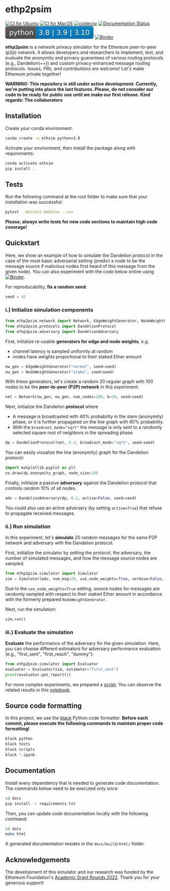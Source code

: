 # ethp2psim

[![CI for Ubuntu](https://github.com/ferencberes/ethsim/actions/workflows/ubuntu.yml/badge.svg)](https://github.com/ferencberes/ethsim/actions/workflows/ubuntu.yml)
[![CI for MacOS](https://github.com/ferencberes/ethsim/actions/workflows/macos.yml/badge.svg)](https://github.com/ferencberes/ethsim/actions/workflows/macos.yml)
[![codecov](https://codecov.io/gh/ferencberes/ethp2psim/branch/main/graph/badge.svg?token=6871LSZKSK)](https://codecov.io/gh/ferencberes/ethp2psim)
[![Documentation Status](https://readthedocs.org/projects/ethp2psim/badge/?version=latest)](https://ethp2psim.readthedocs.io/en/latest/?badge=latest)
![Python versions](pybadge.svg)
[![Binder](https://mybinder.org/badge_logo.svg)](https://mybinder.org/v2/gh/ferencberes/ethp2psim/HEAD?labpath=EthP2PSimExamples.ipynb)

**ethp2psim** is a network privacy simulator for the Ethereum peer-to-peer (p2p) network. It allows developers and researchers to implement, test, and evaluate the anonymity and privacy guarantees of various routing protocols (e.g., Dandelion(++)) and custom privacy-enhanced message routing protocols. *Issues, PRs, and contributions are welcome!* Let's make Ethereum private together!

**WARNING: This repository is still under active development. Currently, we're putting into place the last features. Please, do not consider our code to be ready for public use until we make our first release. Kind regards: The collaborators**

## Installation

Create your conda environment:
```bash
conda create -n ethsim python=3.8
```

Activate your environment, then install the package along with requirements:
```bash
conda activate ethsim
pip install .
```

## Tests

Run the following command at the root folder to make sure that your installation was successful:
```bash
pytest --doctest-modules --cov
```
**Please, always write tests for new code sections to maintain high code coverage!**


## Quickstart

Here, we show an example of how to simulate the Dandelion protocol in the case of the most basic adversarial setting (predict a node to be the message source if malicious nodes first heard of this message from the given node). You can also experiment with the code below online using [![Binder](https://mybinder.org/badge_logo.svg)](https://mybinder.org/v2/gh/ferencberes/ethp2psim/HEAD?labpath=EthP2PSimExamples.ipynb).

For reproducability, **fix a random seed**:

```python
seed = 42
```

### i.) Initialize simulation components
```python
from ethp2psim.network import Network, EdgeWeightGenerator, NodeWeightGenerator
from ethp2psim.protocols import DandelionProtocol
from ethp2psim.adversary import DandelionAdversary
```

First, initialize re-usable **generators for edge and node weights**, e.g. 
   * channel latency is sampled uniformly at random
   * nodes have weights proportional to their staked Ether amount
   
```python
ew_gen = EdgeWeightGenerator("normal", seed=seed)
nw_gen = NodeWeightGenerator("stake", seed=seed)
```

With these generators, let's create a random 20 regular graph with 100 nodes to be the **peer-to-peer (P2P) network** in this experiment:
```python
net = Network(nw_gen, ew_gen, num_nodes=100, k=20, seed=seed)
```

Next, initialize the Dandelion **protocol** where 
   * A message is broadcasted with 40% probability in the stem (anonymity) phase, or it is further propagated on the line graph with 60% probability.  
   * With the `broadcast_mode="sqrt"` the message is only sent to a randomly selected square root of neighbors in the spreading phase.
   
```python
dp = DandelionProtocol(net, 0.4, broadcast_mode="sqrt", seed=seed)
```

You can easily visualize the line (anonymity) graph for the Dandelion protocol:
```python
import matplotlib.pyplot as plt
nx.draw(dp.anonymity_graph, node_size=20)
```

Finally, initilaize a passive **adversary** against the Dandelion protocol that controls random 10% of all nodes.
```python
adv = DandelionAdversary(dp, 0.1, active=False, seed=seed)
```
You could also use an active adversary (by setting `active=True`) that refuse to propagate received messages.

### ii.) Run simulation

In this experiment, let's **simulate** 20 random messages for the same P2P network and adversary with the Dandelion protocol.

First, initialize the simulator by setting the protocol, the adversary, the number of simulated messages, and how the message source nodes are sampled.
```python
from ethp2psim.simulator import Simulator
sim = Simulator(adv, num_msg=20, use_node_weights=True, verbose=False, seed=seed)
```
Due to the `use_node_weights=True` setting, source nodes for messages are randomly sampled with respect to their staked Ether amount in accordance with the formerly prepared `NodeWeightGenerator`.

Next, run the simulation:
```python
sim.run()
```

### iii.) Evaluate the simulation

**Evaluate** the performance of the adversary for the given simulation. Here, you can choose different estimators for adversary performance evaluation (e.g., "first_sent", "first_reach", "dummy"):
```python
from ethp2psim.simulator import Evaluator
evaluator = Evaluator(sim, estimator="first_sent")
print(evaluator.get_report())
```

For more complex experiments, we prepared a [script](scripts/compare_baselines.py). You can observe the related results in this [notebook](Results.ipynb).

## Source code formatting

In this project, we use the [black](https://github.com/psf/black) Python code formatter.
**Before each commit, please execute the following commands to maintain proper code formatting!**

```bash
black python
black tests
black scripts
black *.ipynb
```

## Documentation

Install every dependency that is needed to generate code documentation.
The commands below need to be executed only once:

```bash
cd docs
pip install -r requirements.txt
```

Then, you can update code documentation locally with the following command:
```bash
cd docs
make html
```

A generated documentation resides in the `docs/build/html/` folder.

## Acknowledgements

The development of this simulator and our research was funded by the Ethereum Foundation's [Academic Grant Rounds 2022](https://blog.ethereum.org/2022/07/29/academic-grants-grantee-announce). 
Thank you for your generous support!
